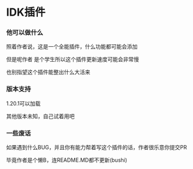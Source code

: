 # IDK插件

### 他可以做什么

照着作者说，这是一个全能插件，什么功能都可能会添加

但是呢作者 是个学生所以这个插件更新速度可能会非常慢

也别指望这个插件能整出什么大活来

### 版本支持

1.20.1可以加载

其他版本未知，自己试着用吧

### 一些废话

如果遇到什么BUG，并且你有能力帮着写这个插件的话，作者很乐意你提交PR

毕竟作者是个懒B，连README.MD都不更新(bushi)
